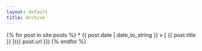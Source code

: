 ```yaml
---
layout: default
title: Archive
---
```


<div class="text-muted">
{% for post in site.posts %}
  * {{ post.date | date_to_string }} &raquo; [ {{ post.title }} ]({{ post.url }})
{% endfor %}
</div>